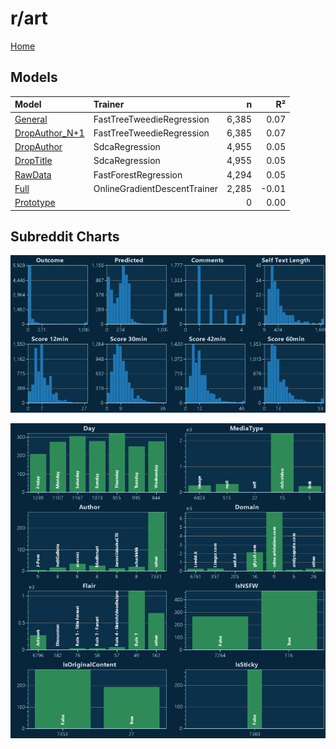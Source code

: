 # r/art

[Home](../index.md)

## Models

|Model|Trainer|n|R²|
|:---|:---|---:|---:|
|[General](models/hunch_art_General.md)|FastTreeTweedieRegression|6,385|0.07|
|[DropAuthor_N+1](models/hunch_art_DropAuthor_N+1.md)|FastTreeTweedieRegression|6,385|0.07|
|[DropAuthor](models/hunch_art_DropAuthor.md)|SdcaRegression|4,955|0.05|
|[DropTitle](models/hunch_art_DropTitle.md)|SdcaRegression|4,955|0.05|
|[RawData](models/hunch_art_RawData.md)|FastForestRegression|4,294|0.05|
|[Full](models/hunch_art_Full.md)|OnlineGradientDescentTrainer|2,285|-0.01|
|[Prototype](models/hunch_art_Prototype.md)||0|0.00|

## Subreddit Charts

![r/art Distributions](../images/hunch_art_Distributions.png "r/art Distributions")

![r/art Categorical](../images/hunch_art_Catagorical.png "r/art Categorical")

